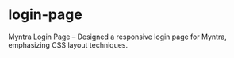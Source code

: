 # login-page
Myntra Login Page – Designed a responsive login page for Myntra, emphasizing CSS layout techniques.

